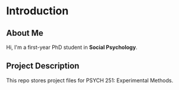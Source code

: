 # Introduction
## About Me
Hi, I'm a first-year PhD student in **Social Psychology**.
## Project Description
This repo stores project files for PSYCH 251: Experimental Methods.
